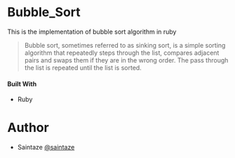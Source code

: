 # Bubble_Sort
This is the implementation of bubble sort algorithm in ruby

> Bubble sort, sometimes referred to as sinking sort, is a simple sorting algorithm that repeatedly steps through the list, compares adjacent pairs and swaps them if they are in the wrong order. The pass through the list is repeated until the list is sorted.

#### Built With
+ Ruby

# Author
+ Saintaze [@saintaze](https://github.com/saintaze/)
